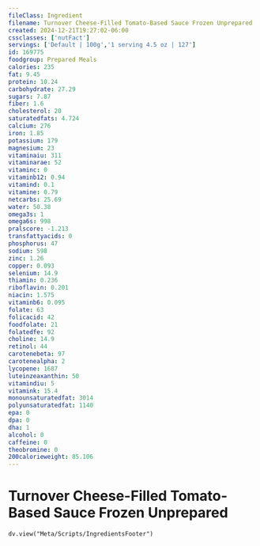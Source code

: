 ```yaml
---
fileClass: Ingredient
filename: Turnover Cheese-Filled Tomato-Based Sauce Frozen Unprepared
created: 2024-12-21T19:27:02-06:00
cssclasses: ['nutFact']
servings: ['Default | 100g','1 serving 4.5 oz | 127']
id: 169775
foodgroup: Prepared Meals
calories: 235
fat: 9.45
protein: 10.24
carbohydrate: 27.29
sugars: 7.87
fiber: 1.6
cholesterol: 20
saturatedfats: 4.724
calcium: 276
iron: 1.85
potassium: 179
magnesium: 23
vitaminaiu: 311
vitaminarae: 52
vitaminc: 0
vitaminb12: 0.94
vitamind: 0.1
vitamine: 0.79
netcarbs: 25.69
water: 50.38
omega3s: 1
omega6s: 998
pralscore: -1.213
transfattyacids: 0
phosphorus: 47
sodium: 598
zinc: 1.26
copper: 0.093
selenium: 14.9
thiamin: 0.236
riboflavin: 0.201
niacin: 1.575
vitaminb6: 0.095
folate: 63
folicacid: 42
foodfolate: 21
folatedfe: 92
choline: 14.9
retinol: 44
carotenebeta: 97
carotenealpha: 2
lycopene: 1687
luteinzeaxanthin: 50
vitamindiu: 5
vitamink: 15.4
monounsaturatedfat: 3014
polyunsaturatedfat: 1140
epa: 0
dpa: 0
dha: 1
alcohol: 0
caffeine: 0
theobromine: 0
200calorieweight: 85.106
---
```


# Turnover Cheese-Filled Tomato-Based Sauce Frozen Unprepared

```dataviewjs
dv.view("Meta/Scripts/IngredientsFooter")
```
